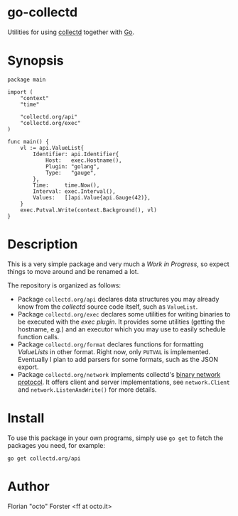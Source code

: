 # go-collectd

Utilities for using [collectd](https://collectd.org/) together with [Go](http://golang.org/).

# Synopsis

    package main
    
    import (
        "context"
        "time"
        
        "collectd.org/api"
        "collectd.org/exec"
    )
    
    func main() {
        vl := api.ValueList{
            Identifier: api.Identifier{
                Host:   exec.Hostname(),
                Plugin: "golang",
                Type:   "gauge",
            },
            Time:     time.Now(),
            Interval: exec.Interval(),
            Values:   []api.Value{api.Gauge(42)},
        }
        exec.Putval.Write(context.Background(), vl)
    }

# Description

This is a very simple package and very much a *Work in Progress*, so expect
things to move around and be renamed a lot.

The repository is organized as follows:

* Package `collectd.org/api` declares data structures you may already know from
  the *collectd* source code itself, such as `ValueList`.
* Package `collectd.org/exec` declares some utilities for writing binaries to
  be executed with the *exec plugin*. It provides some utilities (getting the
  hostname, e.g.) and an executor which you may use to easily schedule function
  calls.
* Package `collectd.org/format` declares functions for formatting *ValueLists*
  in other format. Right now, only `PUTVAL` is implemented. Eventually I plan
  to add parsers for some formats, such as the JSON export.
* Package `collectd.org/network` implements collectd's
  [binary network protocol](https://collectd.org/wiki/index.php/Binary_protocol).
  It offers client and server implementations, see `network.Client` and
  `network.ListenAndWrite()` for more details.

# Install

To use this package in your own programs, simply use `go get` to fetch the
packages you need, for example:

    go get collectd.org/api

# Author

Florian "octo" Forster &lt;ff at octo.it&gt;
